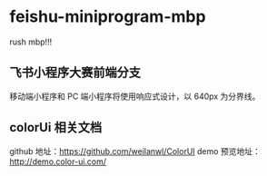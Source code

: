 # feishu-miniprogram-mbp

rush mbp!!!

## 飞书小程序大赛前端分支

移动端小程序和 PC 端小程序将使用响应式设计，以 640px 为分界线。

## colorUi 相关文档

github 地址：https://github.com/weilanwl/ColorUI
demo 预览地址：http://demo.color-ui.com/
